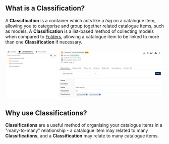 ## What is a Classification?

A **Classification** is a container which acts like a _tag_ on a catalogue item, allowing you to categorise and group together related catalogue items, such as models. A **Classification** is a list-based method of collecting models when compared to [Folders](../folder/folder.md), allowing a catalogue item to be linked to more than one **Classification** if necessary.

![Classifications](classifications.png)

## Why use Classifications?

**Classifications** are a useful method of organising your catalogue items in a "many-to-many" relationship - a catalogue item may related to many **Classifications**, and a **Classification** may relate to many catalogue items.
